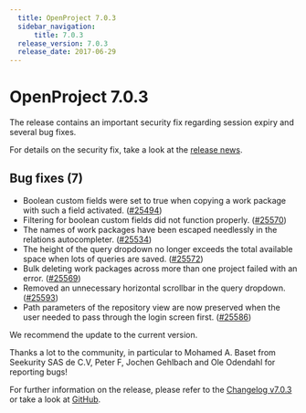 ```yaml
---
  title: OpenProject 7.0.3
  sidebar_navigation:
      title: 7.0.3
  release_version: 7.0.3
  release_date: 2017-06-29
---
```



# OpenProject 7.0.3

The release contains an important security fix regarding session expiry
and several bug fixes.

For details on the security fix, take a look at the [release
news](https://www.openproject.org/blog/openproject-7-0-3-released/).

## Bug fixes (7)

  - Boolean custom fields were set to true when copying a work package
    with such a field activated.
    ([#25494](https://community.openproject.com/wp/25494))
  - Filtering for boolean custom fields did not function properly.
    ([#25570](https://community.openproject.com/wp/25570))
  - The names of work packages have been escaped needlessly in the
    relations autocompleter.
    ([#25534](https://community.openproject.com/wp/25534))
  - The height of the query dropdown no longer exceeds the total
    available space when lots of queries are saved.
    ([#25572](https://community.openproject.com/wp/25572))
  - Bulk deleting work packages across more than one project failed with
    an error.
    ([#25569](https://community.openproject.com/wp/25569))
  - Removed an unnecessary horizontal scrollbar in the query dropdown.
    ([#25593](https://community.openproject.com/wp/25593))
  - Path parameters of the repository view are now preserved when the
    user needed to pass through the login screen first.
    ([#25586](https://community.openproject.com/wp/25586))

We recommend the update to the current version.

Thanks a lot to the community, in particular to Mohamed A. Baset from
Seekurity SAS de C.V, Peter F, Jochen Gehlbach and Ole Odendahl for
reporting bugs!

For further information on the release, please refer to the [Changelog
v7.0.3](https://community.openproject.com/versions/839) 
or take a look at
[GitHub](https://github.com/opf/openproject/tree/v7.0.3).


